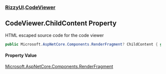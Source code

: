 ### [RizzyUI](RizzyUI 'RizzyUI').[CodeViewer](RizzyUI.CodeViewer 'RizzyUI.CodeViewer')

## CodeViewer.ChildContent Property

HTML escaped source code for the code viewer

```csharp
public Microsoft.AspNetCore.Components.RenderFragment? ChildContent { get; set; }
```

#### Property Value
[Microsoft.AspNetCore.Components.RenderFragment](https://docs.microsoft.com/en-us/dotnet/api/Microsoft.AspNetCore.Components.RenderFragment 'Microsoft.AspNetCore.Components.RenderFragment')